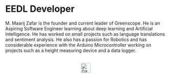 # EEDL Developer

M. Maarij Zafar is the founder and current leader of Greenscope. He is an Aspiring Software Engineer learning about deep learning and Artificial Intelligence. He has worked on small projects such as language translations and sentiment analysis. He also has a passion for Robotics and has considerable experience with the Arduino Microcontroller working on projects such as a height measuring device and a data logger.

<br>

<div style="display:flex; flex-wrap: wrap; justify-content: center; gap: 10px;">
    <a href="https://github.com/Zafar249" target="_blank" rel="noopener noreferrer">
        <img src="https://img.shields.io/badge/Zafar249-white?style=flat&logo=github&logoColor=%23FFFFFF&labelColor=%23000000&color=%23FFFFFF" alt="GitHub Zafar249" style="width:auto; height:30px">
    </a>
</div>
